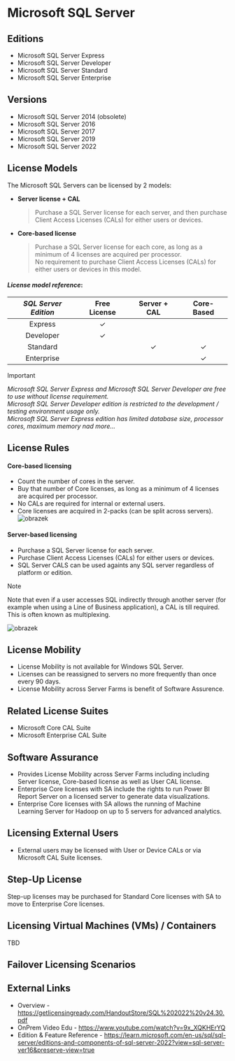 # Microsoft SQL Server
## Editions
- Microsoft SQL Server Express
- Microsoft SQL Server Developer
- Microsoft SQL Server Standard
- Microsoft SQL Server Enterprise

## Versions
- Microsoft SQL Server 2014 (obsolete)
- Microsoft SQL Server 2016
- Microsoft SQL Server 2017
- Microsoft SQL Server 2019
- Microsoft SQL Server 2022 

## License Models
The Microsoft SQL Servers can be licensed by 2 models:
- **Server license + CAL**
  > Purchase a SQL Server license for each server, and then purchase Client Access Licenses (CALs) for either users or devices.
- **Core-based license**
  > Purchase a SQL Server license for each core, as long as a minimum of 4 licenses are acquired per processor. <br>No requirement to purchase Client Access Licenses (CALs) for either users or devices in this model.
 
#### *License model reference*:
| **_SQL Server Edition_** | **Free License** | **Server + CAL** | **Core-Based** |
|:------------------------:|:----------------:|:----------------:|:--------------:|
| Express                  |         ✓        |                  |                |
| Developer                |         ✓        |                  |                |
| Standard                 |                  |         ✓        |        ✓       |
| Enterprise               |                  |                  |        ✓       |
  
> [!IMPORTANT]  
> *Microsoft SQL Server Express and Microsoft SQL Server Developer are free to use without license requirement.
> <br>Microsoft SQL Server Developer edition is restricted to the development / testing environment usage only.
> <br>Microsoft SQL Server Express edition has limited database size, processor cores, maximum memory nad more...*

## License Rules
#### Core-based licensing
- Count the number of cores in the server.
- Buy that number of Core licenses, as long as a minimum of 4 licenses are acquired per processor.
- No CALs are required for internal or external users.
- Core licenses are acquired in 2-packs (can be split across servers).
![obrazek](https://github.com/JiriSlof/KnowledgeBase/assets/168433423/fe7149de-0513-462f-868d-15b89aea4048)

#### Server-based licensing
- Purchase a SQL Server license for each server.
- Purchase Client Access Licenses (CALs) for either users or devices.
- SQL Server CALS can be used againts any SQL server regardless of platform or edition.

> [!NOTE] 
> Note that even if a user accesses SQL indirectly through another server (for example when using a Line of Business application), a CAL is till required. This is often known as multiplexing.

![obrazek](https://github.com/JiriSlof/KnowledgeBase/assets/168433423/3a3c8b4b-9908-49ef-b5ab-2374bb61b277)


## License Mobility
- License Mobility is not available for Windows SQL Server.
- Licenses can be reassigned to servers no more frequently than once every 90 days.
- License Mobility across Server Farms is benefit of Software Assurence.

## Related License Suites
- Microsoft Core CAL Suite
- Microsoft Enterprise CAL Suite

## Software Assurance
- Provides License Mobility across Server Farms including including Server license, Core-based license as well as User CAL license.
- Enterprise Core licenses with SA include the rights to run Power BI Report Server on a licensed server to generate data visualizations.
- Enterprise Core licenses with SA allows the running of Machine Learning Server for Hadoop on up to 5 servers for advanced analytics.
  
## Licensing External Users
- External users may be licensed with User or Device CALs or via Microsoft CAL Suite licenses.

## Step-Up License
Step-up licenses may be purchased for Standard Core licenses with SA to move to Enterprise Core licenses.

## Licensing Virtual Machines (VMs) / Containers
TBD

## Failover Licensing Scenarios


## External Links
- Overview - https://getlicensingready.com/HandoutStore/SQL%202022%20v24.30.pdf
- OnPrem Video Edu - https://www.youtube.com/watch?v=9x_XQKHErYQ
- Edition & Feature Reference - https://learn.microsoft.com/en-us/sql/sql-server/editions-and-components-of-sql-server-2022?view=sql-server-ver16&preserve-view=true

